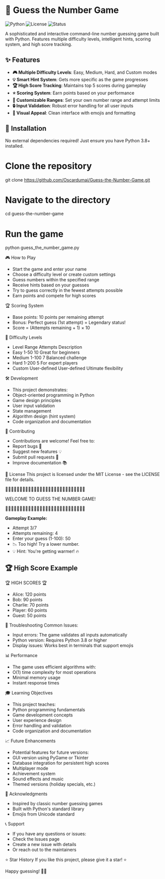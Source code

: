 # 🎯 Guess the Number Game

![Python](https://img.shields.io/badge/Python-3.8%2B-blue)
![License](https://img.shields.io/badge/License-MIT-green)
![Status](https://img.shields.io/badge/Status-Stable-brightgreen)

A sophisticated and interactive command-line number guessing game built with Python. Features multiple difficulty levels, intelligent hints, scoring system, and high score tracking.

## ✨ Features

- **🎮 Multiple Difficulty Levels**: Easy, Medium, Hard, and Custom modes
- **💡 Smart Hint System**: Gets more specific as the game progresses
- **🏆 High Score Tracking**: Maintains top 5 scores during gameplay
- **⭐ Scoring System**: Earn points based on your performance
- **🎯 Customizable Ranges**: Set your own number range and attempt limits
- **🔒 Input Validation**: Robust error handling for all user inputs
- **🎨 Visual Appeal**: Clean interface with emojis and formatting

## 🚀 Installation

No external dependencies required! Just ensure you have Python 3.8+ installed.

# Clone the repository
git clone https://github.com/Oscardumai/Guess-the-Number-Game.git

# Navigate to the directory
cd guess-the-number-game

# Run the game
python guess_the_number_game.py

🎮 How to Play
- Start the game and enter your name
- Choose a difficulty level or create custom settings
- Guess numbers within the specified range
- Receive hints based on your guesses
- Try to guess correctly in the fewest attempts possible
- Earn points and compete for high scores

🏆 Scoring System
- Base points: 10 points per remaining attempt
- Bonus: Perfect guess (1st attempt) = Legendary status!
- Score = (Attempts remaining + 1) × 10

🎯 Difficulty Levels
- Level	Range	Attempts	Description
- Easy	1-50	10	Great for beginners
- Medium	1-100	7	Balanced challenge
- Hard	1-200	5	For expert players
- Custom	User-defined	User-defined	Ultimate flexibility

🛠️ Development
- This project demonstrates:
- Object-oriented programming in Python
- Game design principles
- User input validation
- State management
- Algorithm design (hint system)
- Code organization and documentation

🤝 Contributing
- Contributions are welcome! Feel free to:
- Report bugs 🐛
- Suggest new features 💡
- Submit pull requests 🔄
- Improve documentation 📚

📄 License
This project is licensed under the MIT License - see the LICENSE file for details.

🎯🎯🎯🎯🎯🎯🎯🎯🎯🎯🎯🎯🎯🎯🎯🎯🎯🎯🎯🎯🎯🎯🎯🎯🎯🎯🎯🎯

WELCOME TO GUESS THE NUMBER GAME!

🎯🎯🎯🎯🎯🎯🎯🎯🎯🎯🎯🎯🎯🎯🎯🎯🎯🎯🎯🎯🎯🎯🎯🎯🎯🎯🎯🎯


**Gameplay Example:**
- Attempt 3/7
- Attempts remaining: 4
- Enter your guess (1-100): 50
- 📉 Too high! Try a lower number.
- 💡 Hint: You're getting warmer! 🔥


## 🏆 High Score Example
🏆 HIGH SCORES 🏆
- Alice: 120 points
- Bob: 90 points
- Charlie: 70 points
- Player: 60 points
- Guest: 50 points

🐛 Troubleshooting 
Common Issues:
- Input errors: The game validates all inputs automatically
- Python version: Requires Python 3.8 or higher
- Display issues: Works best in terminals that support emojis

📊 Performance
- The game uses efficient algorithms with:
- O(1) time complexity for most operations
- Minimal memory usage
- Instant response times

🎓 Learning Objectives
- This project teaches:
- Python programming fundamentals
- Game development concepts
- User experience design
- Error handling and validation
- Code organization and documentation

📈 Future Enhancements
- Potential features for future versions:
- GUI version using PyGame or Tkinter
- Database integration for persistent high scores
- Multiplayer mode
- Achievement system
- Sound effects and music
- Themed versions (holiday specials, etc.)

🙏 Acknowledgments
- Inspired by classic number guessing games
- Built with Python's standard library
- Emojis from Unicode standard

📞 Support
- If you have any questions or issues:
- Check the Issues page
- Create a new issue with details
- Or reach out to the maintainers

⭐ Star History
If you like this project, please give it a star! ⭐

Happy guessing! 🎯✨
